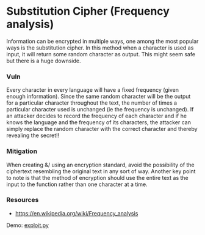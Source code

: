 # Substitution Cipher (Frequency analysis)
Information can be encrypted in multiple ways, one among the most popular ways is the substitution cipher. In this method when a character is used as input, it will return some random character as output. This might seem safe but there is a huge downside. 

### Vuln
Every character in every language will have a fixed frequency (given enough information). Since the same random character will be the output for a particular character throughout the text, the number of times a particular character used is unchanged (ie the frequency is unchanged). If an attacker decides to record the frequency of each character and if he knows the language and the frequency of its characters, the attacker can simply replace the random character with the correct character and thereby revealing the secret!!

### Mitigation
When creating &/ using an encryption standard, avoid the possibility of the ciphertext resembling the original text in any sort of way. Another key point to note is that the method of encryption should use the entire text as the input to the function rather than one character at a time.

### Resources
- https://en.wikipedia.org/wiki/Frequency_analysis

Demo: [exploit.py](https://github.com/AlekhAvinash/Writeups/blob/master/NumberTheory/frequency_analysis.py)
